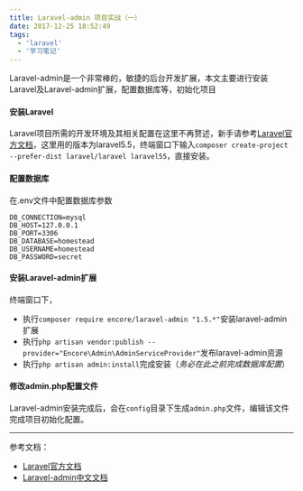 ```yaml
---
title: Laravel-admin 项目实战（一）
date: 2017-12-25 18:52:49
tags:
  - 'laravel'
  - '学习笔记'
---
```

Laravel-admin是一个非常棒的，敏捷的后台开发扩展，本文主要进行安装Laravel及Laravel-admin扩展，配置数据库等，初始化项目
<!-- more -->
#### 安装Laravel
Laravel项目所需的开发环境及其相关配置在这里不再赘述，新手请参考[Laravel官方文档](https://laravel.com/docs/5.5)，这里用的版本为laravel5.5，终端窗口下输入`composer create-project --prefer-dist laravel/laravel laravel55`，直接安装。
#### 配置数据库
在.env文件中配置数据库参数
```
DB_CONNECTION=mysql
DB_HOST=127.0.0.1
DB_PORT=3306
DB_DATABASE=homestead
DB_USERNAME=homestead
DB_PASSWORD=secret
```
#### 安装Laravel-admin扩展
终端窗口下，
* 执行`composer require encore/laravel-admin "1.5.*"`安装laravel-admin扩展
* 执行`php artisan vendor:publish --provider="Encore\Admin\AdminServiceProvider"`发布laravel-admin资源
* 执行`php artisan admin:install`完成安装（*务必在此之前完成数据库配置*）
#### 修改admin.php配置文件
Laravel-admin安装完成后，会在`config`目录下生成`admin.php`文件，编辑该文件完成项目初始化配置。

---
参考文档：
* [Laravel官方文档](https://laravel.com/docs/5.5)
* [Laravel-admin中文文档](http://laravel-admin.org/docs/#/zh/)